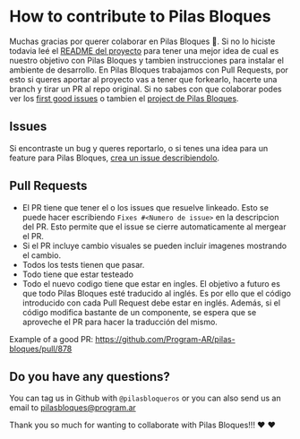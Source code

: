 # How to contribute to Pilas Bloques

Muchas gracias por querer colaborar en Pilas Bloques 🙌. Si no lo hiciste todavia leé el [README del proyecto](https://github.com/Program-AR/pilas-bloques/blob/develop/README.md) para tener una mejor idea de cual es nuestro objetivo con Pilas Bloques y tambien instrucciones para instalar el ambiente de desarrollo. 
En Pilas Bloques trabajamos con Pull Requests, por esto si queres aportar al proyecto vas a tener que forkearlo, hacerte una branch y tirar un PR al repo original.
Si no sabes con que colaborar podes ver los [first good issues](https://github.com/Program-AR/pilas-bloques/labels/good%20first%20issue) o tambien el [project de Pilas Bloques](https://github.com/orgs/Program-AR/projects/1).

## Issues

Si encontraste un bug y queres reportarlo, o si tenes una idea para un feature para Pilas Bloques, [crea un issue describiendolo](https://github.com/Program-AR/pilas-bloques/issues/new).

## Pull Requests



* El PR tiene que tener el o los issues que resuelve linkeado. Esto se puede hacer escribiendo `Fixes #<Numero de issue>` en la descripcion del PR. Esto permite que el issue se cierre automaticamente al mergear el PR.
* Si el PR incluye cambio visuales se pueden incluir imagenes mostrando el cambio.
* Todos los tests tienen que pasar.
* Todo tiene que estar testeado
* Todo el nuevo codigo tiene que estar en ingles. El objetivo a futuro es que todo Pilas Bloques esté traducido al inglés. Es por ello que el código introducido con cada Pull Request debe estar en inglés. Además, si el código modifica bastante de un componente, se espera que se aproveche el PR para hacer la traducción del mismo.

Example of a good PR: https://github.com/Program-AR/pilas-bloques/pull/878

## Do you have any questions?
You can tag us in Github with `@pilasbloqueros` or you can also send us an email to pilasbloques@program.ar


Thank you so much for wanting to collaborate with Pilas Bloques!!! :heart: :heart:
